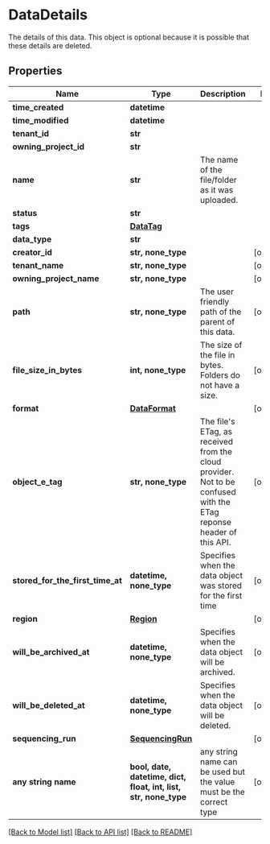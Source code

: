 # DataDetails

The details of this data. This object is optional because it is possible that these details are deleted.

## Properties
Name | Type | Description | Notes
------------ | ------------- | ------------- | -------------
**time_created** | **datetime** |  | 
**time_modified** | **datetime** |  | 
**tenant_id** | **str** |  | 
**owning_project_id** | **str** |  | 
**name** | **str** | The name of the file/folder as it was uploaded. | 
**status** | **str** |  | 
**tags** | [**DataTag**](DataTag.md) |  | 
**data_type** | **str** |  | 
**creator_id** | **str, none_type** |  | [optional] 
**tenant_name** | **str, none_type** |  | [optional] 
**owning_project_name** | **str, none_type** |  | [optional] 
**path** | **str, none_type** | The user friendly path of the parent of this data. | [optional] 
**file_size_in_bytes** | **int, none_type** | The size of the file in bytes. Folders do not have a size. | [optional] 
**format** | [**DataFormat**](DataFormat.md) |  | [optional] 
**object_e_tag** | **str, none_type** | The file&#39;s ETag, as received from the cloud provider. Not to be confused with the ETag reponse header of this API. | [optional] 
**stored_for_the_first_time_at** | **datetime, none_type** | Specifies when the data object was stored for the first time | [optional] 
**region** | [**Region**](Region.md) |  | [optional] 
**will_be_archived_at** | **datetime, none_type** | Specifies when the data object will be archived. | [optional] 
**will_be_deleted_at** | **datetime, none_type** | Specifies when the data object will be deleted. | [optional] 
**sequencing_run** | [**SequencingRun**](SequencingRun.md) |  | [optional] 
**any string name** | **bool, date, datetime, dict, float, int, list, str, none_type** | any string name can be used but the value must be the correct type | [optional]

[[Back to Model list]](../README.md#documentation-for-models) [[Back to API list]](../README.md#documentation-for-api-endpoints) [[Back to README]](../README.md)


